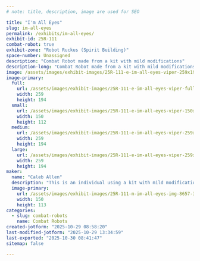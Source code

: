 ```yaml
---
# note: title, description, image are used for SEO

title: "I'm All Eyes"
slug: im-all-eyes
permalink: /exhibits/im-all-eyes/
exhibit-id: 25R-111
combat-robot: true
exhibit-zone: "Robot Ruckus (Spirit Building)"
space-number: Unassigned
description: "Combat Robot made from a kit with mild modifications"
description-long: "Combat Robot made from a kit with mild modifications"
image: /assets/images/exhibit-images/25R-111-e-im-all-eyes-viper-259x194.jpeg
image-primary: 
  full:
    url: /assets/images/exhibit-images/25R-111-e-im-all-eyes-viper-full.jpeg
    width: 259
    height: 194
  small:
    url: /assets/images/exhibit-images/25R-111-e-im-all-eyes-viper-150x112.jpeg
    width: 150
    height: 112
  medium:
    url: /assets/images/exhibit-images/25R-111-e-im-all-eyes-viper-259x194.jpeg
    width: 259
    height: 194
  large:
    url: /assets/images/exhibit-images/25R-111-e-im-all-eyes-viper-259x194.jpeg
    width: 259
    height: 194
maker: 
  name: "Caleb Allen"
  description: "This is an individual using a kit with mild modifications."
  image-primary:
    url: /assets/images/exhibit-images/25R-111-m-im-all-eyes-img-8657-300x225.jpeg
    width: 150
    height: 113
categories: 
  - slug: combat-robots
    name: Combat Robots
created-jotform: "2025-10-29 08:58:20"
last-modified-jotform: "2025-10-29 13:34:59"
last-exported: "2025-10-30 08:41:47"
sitemap: false

---
```

